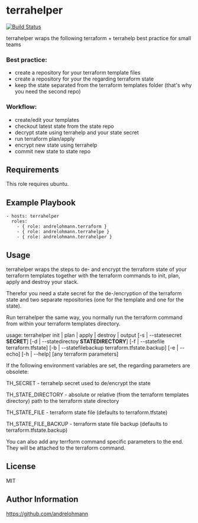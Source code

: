 terrahelper
===========

[![Build Status](https://travis-ci.org/andrelohmann/ansible-role-terrahelper.svg?branch=master)](https://travis-ci.org/andrelohmann/ansible-role-terrahelper)

terrahelper wraps the following terraform + terrahelp best practice for small teams

### Best practice:
  * create a repository for your terraform template files
  * create a repository for your the regarding terraform state
  * keep the state separated from the terraform templates folder (that's why you need the second repo)
### Workflow:
  * create/edit your templates
  * checkout latest state from the state repo
  * decrypt state using terrahelp and your state secret
  * run terraform plan/apply
  * encrypt new state using terrahelp
  * commit new state to state repo

Requirements
------------

This role requires ubuntu.


Example Playbook
----------------

    - hosts: terrahelper
      roles:
        - { role: andrelohmann.terraform }
        - { role: andrelohmann.terrahelpe }
        - { role: andrelohmann.terrahelper }

Usage
-----

terrahelper wraps the steps to de- and encrypt the terraform state of your terraform templates together with the terraform commands to init, plan, apply and destroy your stack.

Therefor you need a state secret for the de-/encryption of the terraform state and two separate repositories (one for the template and one for the state).

Run terrahelper the same way, you normally run the terraform command from within your terraform templates directory.

usage: terrahelper init | plan | apply | destroy | output [-s | --statesecret __SECRET__] [-d | --statedirectoy __STATEDIRECTORY__] [-f | --statefile terraform.tfstate] [-b | --statefilebackup terraform.tfstate.backup] [-e | --echo] [-h | --help] [any terraform parameters]


If the following environment variables are set, the regarding parameters are obsolete:

TH_SECRET - terrahelp secret used to de/encrypt the state

TH_STATE_DIRECTORY - absolute or relative (from the terraform templates directory) path to the terraform state directory

TH_STATE_FILE - terraform state file (defaults to terraform.tfstate)

TH_STATE_FILE_BACKUP - terraform state file backup (defaults to terraform.tfstate.backup)


You can also add any terrform command specific parameters to the end. They will be attached to the terraform command.

License
-------

MIT

Author Information
------------------

https://github.com/andrelohmann
